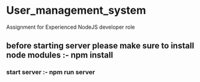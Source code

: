 # User_management_system
Assignment for Experienced NodeJS developer role
## before starting server please make sure to install node modules :- npm install 
### start server :- npm run server